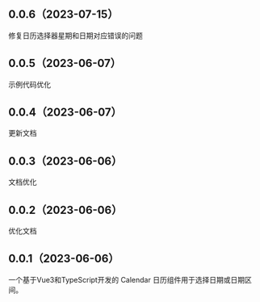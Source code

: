 ## 0.0.6（2023-07-15）
修复日历选择器星期和日期对应错误的问题
## 0.0.5（2023-06-07）
示例代码优化
## 0.0.4（2023-06-07）
更新文档
## 0.0.3（2023-06-06）
文档优化
## 0.0.2（2023-06-06）
优化文档
## 0.0.1（2023-06-06）
一个基于Vue3和TypeScript开发的 Calendar 日历组件用于选择日期或日期区间。
